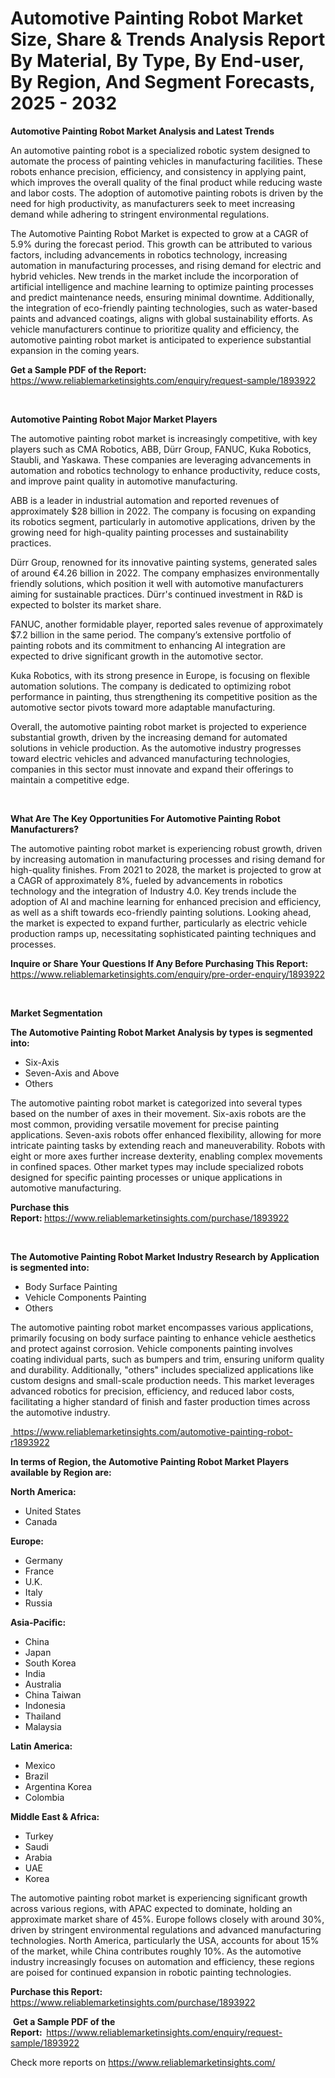 <p><h1>Automotive Painting Robot Market Size, Share & Trends Analysis Report By Material, By Type, By End-user, By Region, And Segment Forecasts, 2025 - 2032</h1></p><p><strong>Automotive Painting Robot Market Analysis and Latest Trends</strong></p>
<p><p>An automotive painting robot is a specialized robotic system designed to automate the process of painting vehicles in manufacturing facilities. These robots enhance precision, efficiency, and consistency in applying paint, which improves the overall quality of the final product while reducing waste and labor costs. The adoption of automotive painting robots is driven by the need for high productivity, as manufacturers seek to meet increasing demand while adhering to stringent environmental regulations.</p><p>The Automotive Painting Robot Market is expected to grow at a CAGR of 5.9% during the forecast period. This growth can be attributed to various factors, including advancements in robotics technology, increasing automation in manufacturing processes, and rising demand for electric and hybrid vehicles. New trends in the market include the incorporation of artificial intelligence and machine learning to optimize painting processes and predict maintenance needs, ensuring minimal downtime. Additionally, the integration of eco-friendly painting technologies, such as water-based paints and advanced coatings, aligns with global sustainability efforts. As vehicle manufacturers continue to prioritize quality and efficiency, the automotive painting robot market is anticipated to experience substantial expansion in the coming years.</p></p>
<p><strong>Get a Sample PDF of the Report:&nbsp;</strong> <a href="https://www.reliablemarketinsights.com/enquiry/request-sample/1893922?utm_campaign=2624&utm_medium=2&utm_source=Github&utm_content=ia&utm_term=11042025&utm_id=automotive-painting-robot">https://www.reliablemarketinsights.com/enquiry/request-sample/1893922</a></p>
<p>&nbsp;</p>
<p><strong>Automotive Painting Robot Major Market Players</strong></p>
<p><p>The automotive painting robot market is increasingly competitive, with key players such as CMA Robotics, ABB, Dürr Group, FANUC, Kuka Robotics, Staubli, and Yaskawa. These companies are leveraging advancements in automation and robotics technology to enhance productivity, reduce costs, and improve paint quality in automotive manufacturing.</p><p>ABB is a leader in industrial automation and reported revenues of approximately $28 billion in 2022. The company is focusing on expanding its robotics segment, particularly in automotive applications, driven by the growing need for high-quality painting processes and sustainability practices.</p><p>Dürr Group, renowned for its innovative painting systems, generated sales of around €4.26 billion in 2022. The company emphasizes environmentally friendly solutions, which position it well with automotive manufacturers aiming for sustainable practices. Dürr's continued investment in R&D is expected to bolster its market share.</p><p>FANUC, another formidable player, reported sales revenue of approximately $7.2 billion in the same period. The company’s extensive portfolio of painting robots and its commitment to enhancing AI integration are expected to drive significant growth in the automotive sector.</p><p>Kuka Robotics, with its strong presence in Europe, is focusing on flexible automation solutions. The company is dedicated to optimizing robot performance in painting, thus strengthening its competitive position as the automotive sector pivots toward more adaptable manufacturing.</p><p>Overall, the automotive painting robot market is projected to experience substantial growth, driven by the increasing demand for automated solutions in vehicle production. As the automotive industry progresses toward electric vehicles and advanced manufacturing technologies, companies in this sector must innovate and expand their offerings to maintain a competitive edge.</p></p>
<p>&nbsp;</p>
<p><strong>What Are The Key Opportunities For Automotive Painting Robot Manufacturers?</strong></p>
<p><p>The automotive painting robot market is experiencing robust growth, driven by increasing automation in manufacturing processes and rising demand for high-quality finishes. From 2021 to 2028, the market is projected to grow at a CAGR of approximately 8%, fueled by advancements in robotics technology and the integration of Industry 4.0. Key trends include the adoption of AI and machine learning for enhanced precision and efficiency, as well as a shift towards eco-friendly painting solutions. Looking ahead, the market is expected to expand further, particularly as electric vehicle production ramps up, necessitating sophisticated painting techniques and processes.</p></p>
<p><strong>Inquire or Share Your Questions If Any Before Purchasing This Report:</strong> <a href="https://www.reliablemarketinsights.com/enquiry/pre-order-enquiry/1893922?utm_campaign=2624&utm_medium=2&utm_source=Github&utm_content=ia&utm_term=11042025&utm_id=automotive-painting-robot">https://www.reliablemarketinsights.com/enquiry/pre-order-enquiry/1893922</a></p>
<p>&nbsp;</p>
<p><strong>Market Segmentation</strong></p>
<p><strong>The Automotive Painting Robot Market Analysis by types is segmented into:</strong></p>
<p><ul><li>Six-Axis</li><li>Seven-Axis and Above</li><li>Others</li></ul></p>
<p><p>The automotive painting robot market is categorized into several types based on the number of axes in their movement. Six-axis robots are the most common, providing versatile movement for precise painting applications. Seven-axis robots offer enhanced flexibility, allowing for more intricate painting tasks by extending reach and maneuverability. Robots with eight or more axes further increase dexterity, enabling complex movements in confined spaces. Other market types may include specialized robots designed for specific painting processes or unique applications in automotive manufacturing.</p></p>
<p><strong>Purchase this Report:&nbsp;</strong><a href="https://www.reliablemarketinsights.com/purchase/1893922?utm_campaign=2624&utm_medium=2&utm_source=Github&utm_content=ia&utm_term=11042025&utm_id=automotive-painting-robot">https://www.reliablemarketinsights.com/purchase/1893922</a></p>
<p>&nbsp;</p>
<p><strong>The Automotive Painting Robot Market Industry Research by Application is segmented into:</strong></p>
<p><ul><li>Body Surface Painting</li><li>Vehicle Components Painting</li><li>Others</li></ul></p>
<p><p>The automotive painting robot market encompasses various applications, primarily focusing on body surface painting to enhance vehicle aesthetics and protect against corrosion. Vehicle components painting involves coating individual parts, such as bumpers and trim, ensuring uniform quality and durability. Additionally, "others" includes specialized applications like custom designs and small-scale production needs. This market leverages advanced robotics for precision, efficiency, and reduced labor costs, facilitating a higher standard of finish and faster production times across the automotive industry.</p></p>
<p><a href="https://www.reliablemarketinsights.com/automotive-painting-robot-r1893922?utm_campaign=2624&utm_medium=2&utm_source=Github&utm_content=ia&utm_term=11042025&utm_id=automotive-painting-robot">&nbsp;https://www.reliablemarketinsights.com/automotive-painting-robot-r1893922</a></p>
<p><strong>In terms of Region, the Automotive Painting Robot Market Players available by Region are:</strong></p>
<p>
    <p> <strong> North America: </strong>
        <ul>
            <li>United States</li>
            <li>Canada</li>
        </ul>
        </p> 
    <p> <strong> Europe: </strong>
        <ul>
            <li>Germany</li>
            <li>France</li>
            <li>U.K.</li>
            <li>Italy</li>
            <li>Russia</li>
        </ul>
        </p> 
    <p> <strong> Asia-Pacific: </strong>
        <ul>
            <li>China</li>
            <li>Japan</li>
            <li>South Korea</li>
            <li>India</li>
            <li>Australia</li>
            <li>China Taiwan</li>
            <li>Indonesia</li>
            <li>Thailand</li>
            <li>Malaysia</li>
        </ul>
        </p> 
    <p> <strong> Latin America: </strong>
        <ul>
            <li>Mexico</li>
            <li>Brazil</li>
            <li>Argentina Korea</li>
            <li>Colombia</li>
        </ul>
        </p> 
    <p> <strong> Middle East & Africa: </strong>
        <ul>
            <li>Turkey</li>
            <li>Saudi</li>
            <li>Arabia</li>
            <li>UAE</li>
            <li>Korea</li>
        </ul>
    </p>
    </p>
<p><p>The automotive painting robot market is experiencing significant growth across various regions, with APAC expected to dominate, holding an approximate market share of 45%. Europe follows closely with around 30%, driven by stringent environmental regulations and advanced manufacturing technologies. North America, particularly the USA, accounts for about 15% of the market, while China contributes roughly 10%. As the automotive industry increasingly focuses on automation and efficiency, these regions are poised for continued expansion in robotic painting technologies.</p></p>
<p><strong>Purchase this Report: </strong><a href="https://www.reliablemarketinsights.com/purchase/1893922?utm_campaign=2624&utm_medium=2&utm_source=Github&utm_content=ia&utm_term=11042025&utm_id=automotive-painting-robot">https://www.reliablemarketinsights.com/purchase/1893922</a></p>
<p>&nbsp;<strong>Get a Sample PDF of the Report:&nbsp;&nbsp;</strong><a href="https://www.reliablemarketinsights.com/enquiry/request-sample/1893922?utm_campaign=2624&utm_medium=2&utm_source=Github&utm_content=ia&utm_term=11042025&utm_id=automotive-painting-robot">https://www.reliablemarketinsights.com/enquiry/request-sample/1893922</a></p>
<p><strong></strong></p>
<p>Check more reports on <a href="https://www.reliablemarketinsights.com/?utm_campaign=2624&utm_medium=2&utm_source=Github&utm_content=ia&utm_term=11042025&utm_id=automotive-painting-robot">https://www.reliablemarketinsights.com/</a></p>